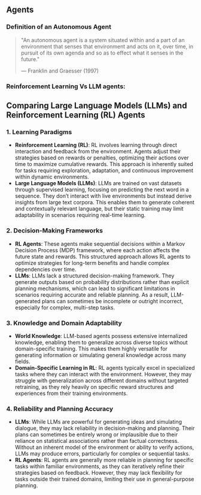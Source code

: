 ## Agents
### Definition of an Autonomous Agent

> "An autonomous agent is a system situated within and a part of an environment that senses that environment and acts on it, over time, in pursuit of its own agenda and so as to effect what it senses in the future."
> 
> — Franklin and Graesser (1997)

### Reinforcement Learning Vs LLM agents:

## Comparing Large Language Models (LLMs) and Reinforcement Learning (RL) Agents

### 1. Learning Paradigms
   - **Reinforcement Learning (RL)**: RL involves learning through direct interaction and feedback from the environment. Agents adjust their strategies based on rewards or penalties, optimizing their actions over time to maximize cumulative rewards. This approach is inherently suited for tasks requiring exploration, adaptation, and continuous improvement within dynamic environments.
   - **Large Language Models (LLMs)**: LLMs are trained on vast datasets through supervised learning, focusing on predicting the next word in a sequence. They don’t interact with live environments but instead derive insights from large text corpora. This enables them to generate coherent and contextually relevant language, but their static training may limit adaptability in scenarios requiring real-time learning.

### 2. Decision-Making Frameworks
   - **RL Agents**: These agents make sequential decisions within a Markov Decision Process (MDP) framework, where each action affects the future state and rewards. This structured approach allows RL agents to optimize strategies for long-term benefits and handle complex dependencies over time.
   - **LLMs**: LLMs lack a structured decision-making framework. They generate outputs based on probability distributions rather than explicit planning mechanisms, which can lead to significant limitations in scenarios requiring accurate and reliable planning. As a result, LLM-generated plans can sometimes be incomplete or outright incorrect, especially for complex, multi-step tasks.

### 3. Knowledge and Domain Adaptability
   - **World Knowledge**: LLM-based agents possess extensive internalized knowledge, enabling them to generalize across diverse topics without domain-specific training. This makes them highly versatile for generating information or simulating general knowledge across many fields.
   - **Domain-Specific Learning in RL**: RL agents typically excel in specialized tasks where they can interact with the environment. However, they may struggle with generalization across different domains without targeted retraining, as they rely heavily on specific reward structures and experiences from their training environments.

### 4. Reliability and Planning Accuracy
   - **LLMs**: While LLMs are powerful for generating ideas and simulating dialogue, they may lack reliability in decision-making and planning. Their plans can sometimes be entirely wrong or implausible due to their reliance on statistical associations rather than factual correctness. Without an inherent model of the environment or ability to verify actions, LLMs may produce errors, particularly for complex or sequential tasks.
   - **RL Agents**: RL agents are generally more reliable in planning for specific tasks within familiar environments, as they can iteratively refine their strategies based on feedback. However, they may lack flexibility for tasks outside their trained domains, limiting their use in general-purpose planning.
